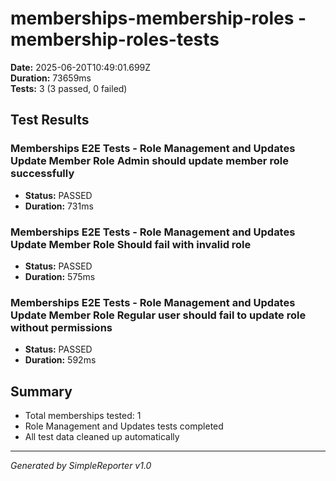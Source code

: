 # memberships-membership-roles - membership-roles-tests

**Date:** 2025-06-20T10:49:01.699Z  
**Duration:** 73659ms  
**Tests:** 3 (3 passed, 0 failed)

## Test Results


### Memberships E2E Tests - Role Management and Updates Update Member Role Admin should update member role successfully
- **Status:** PASSED
- **Duration:** 731ms



### Memberships E2E Tests - Role Management and Updates Update Member Role Should fail with invalid role
- **Status:** PASSED
- **Duration:** 575ms



### Memberships E2E Tests - Role Management and Updates Update Member Role Regular user should fail to update role without permissions
- **Status:** PASSED
- **Duration:** 592ms



## Summary

- Total memberships tested: 1
- Role Management and Updates tests completed
- All test data cleaned up automatically

---
*Generated by SimpleReporter v1.0*
